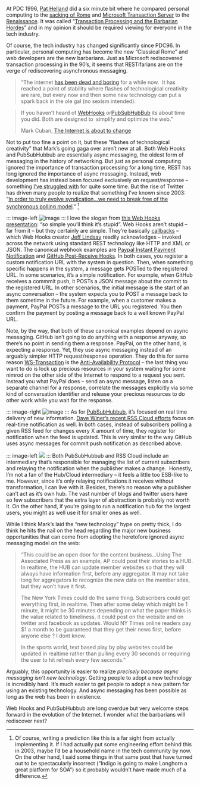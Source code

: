 At PDC 1996, [Pat Helland](http://blogs.msdn.com/pathelland/) did a six
minute bit where he compared personal computing to the [sacking of
Rome](http://en.wikipedia.org/wiki/Sack_of_Rome_(455)) and [Microsoft
Transaction
Server](http://en.wikipedia.org/wiki/Microsoft_Transaction_Server) to
the [Renaissance](http://en.wikipedia.org/wiki/Renissance). It was
called “[Transaction Processing and the Barbarian
Hordes](http://blogs.msdn.com/pathelland/archive/2009/01/19/transaction-processing-and-the-barbarian-hordes.aspx)”
and in my opinion it should be required viewing for everyone in the tech
industry.

Of course, the tech industry has changed significantly since PDC96. In
particular, personal computing has become the new “Classical Rome” and
web developers are the new barbarians. Just as Microsoft rediscovered
transaction processing in the 90’s, it seems that RESTifarians are on
the verge of rediscovering asynchronous messaging.

> “The internet [has been dead and
> boring](http://blogmaverick.com/2008/02/10/the-internet-is-officially-dead-and-boring-its-the-economy-stupi/)
> for a while now.  It has reached a point of stability where flashes of
> technological creativity are rare, but every now and then some new
> technology can put a spark back in the ole gal (no sexism intended).

> If you haven’t heard of
> [WebHooks](http://www.slideshare.net/progrium/using-web-hooks?src=embed)
> or[PubSubHubBub](http://code.google.com/p/pubsubhubbub/) its about
> time you did. Both are designed to  simplify and optimize the web.”
>
> Mark Cuban, [The Internet is about to
> change](http://blogmaverick.com/2009/08/25/the-internet-is-about-to-change/)

Not to put too fine a point on it, but these “flashes of technological
creativity” that Mark’s going gaga over aren’t new at all. Both Web
Hooks and PubSubHubbub are essentially async messaging, the oldest form
of messaging in the history of networking. But just as personal
computing ignored the importance of transaction processing for a long
time, REST has long ignored the importance of async messaging. Instead,
web development has instead been focused exclusively on request/response
– something [I’ve struggled
with](http://devhawk.net/2007/12/05/durable-and-restful/) for quite
some time. But the rise of Twitter has driven many people to realize
that something I’ve known since 2003: “[In order to truly evolve
syndication…we need to break free of the synchronous polling
model](http://devhawk.net/2003/12/16/reliable-syndication/).” [^1]

::: image-left
![image](http://image.devhawk.net/blog-content/20090826-1133-async-messaging-and-the-barbarian-hordes/webhooks.png "webhooks") 
:::
I love the slogan from [this Web Hooks
presentation](http://blog.webhooks.org/2009/04/23/slides-from-pivotal-labs-talk/):
“so simple you’ll think it’s stupid”. Web Hooks aren’t stupid – far from
it – but they certainly are simple. They’re basically
[callbacks](http://en.wikipedia.org/wiki/Callback_(computer_science)) –
which Web Hooks creator [Jeff Lindsay](http://blogrium.com) readily
acknowledges – invoked across the network using standard REST technology
like HTTP and XML or JSON. The canonical webhook examples are [Paypal
Instant Payment Notification](https://www.paypal.com/ipn) and [GitHub
Post-Receive Hooks](http://github.com/guides/post-receive-hooks). In
both cases, you register a custom notification URL with the system in
question. Then, when something specific happens in the system, a message
gets POSTed to the registered URL. In some scenarios, it’s a simple
notification. For example, when GitHub receives a commmit push, it POSTs
a JSON message about the commit to the registered URL. In other
scenarios, the initial message is the start of an async conversation –
the system expects you to POST a message back to them sometime in the
future. For example, when a customer makes a payment, PayPal POSTs a
message to the URL you registered. You then confirm the payment by
posting a message back to a well known PayPal URL.

Note, by the way, that both of these canonical examples depend on async
messaging. GitHub isn’t going to do anything with a response anyway, so
there’s no point in sending them a response. PayPal, on the other hand,
is expecting a response. Yet, they use async messaging instead of an
arguably simpler HTTP request/response operation. They do this for same
reason
[WS-Transaction](https://www.ibm.com/developerworks/webservices/library/ws-transjta/)
is the [Anti-Availability
Protocol](http://blogs.msdn.com/pathelland/archive/2007/05/20/soa-and-newton-s-universe.aspx)
– the last thing you want to do is lock up precious resources in your
system waiting for some nimrod on the other side of the Internet to
respond to a request you sent. Instead you what PayPal does – send an
async message, listen on a separate channel for a response, correlate
the messages explicitly via some kind of conversation identifier and
release your precious resources to do other work while you wait for the
response.

::: image-right
![image](http://image.devhawk.net/blog-content/20090826-1133-async-messaging-and-the-barbarian-hordes/pubsubhubbub.png "PubSubHubBub")
:::
As for [PubSubHubbub](http://code.google.com/p/pubsubhubbub/), it’s
focused on real time delivery of new information. [Dave Winer’s recent
RSS Cloud efforts](http://rsscloud.org) focus on real-time notification
as well. In both cases, instead of subscribers polling a given RSS feed
for changes every X amount of time, they register for notification when
the feed is updated. This is very similar to the way GitHub uses async
messages for commit push notification as described above.

::: image-left
[![](http://image.devhawk.net/blog-content/20090826-1133-async-messaging-and-the-barbarian-hordes/pshb_diagram_thumb.png)](http://image.devhawk.net/blog-content/20090826-1133-async-messaging-and-the-barbarian-hordes/pshb_diagram.png) 
:::
Both PubSubHubbub and RSS Cloud include an intermediary that’s responsible
for managing the list of current subscribers and relaying the
notification when the publisher makes a change.  Honestly, I’m not a fan
of the Hub/Cloud intermediary – it feels a little too ESB-like to me.
However, since it’s only relaying notifications it receives without
transformation, I can live with it. Besides, there’s no reason why a
publisher can’t act as it’s own hub. The vast number of blogs and
twitter users have so few subscribers that the extra layer of
abstraction is probably not worth it. On the other hand, if you’re going
to run a notification hub for the largest users, you might as well use
it for smaller ones as well.

While I think Mark’s laid the “new technology” hype on pretty thick, I
do think he hits the nail on the head regarding the major new business
opportunities that can come from adopting the heretofore ignored async
messaging model on the web:

> “This could be an open door for the content business…Using The
> Associated Press as an example, AP could post their stories to a HUB.
> In realtime, the HUB can update member websites so that they will
> always have information first, before any aggregator. It may not take
> long for aggregators to recognize the new data on the member sites,
> but they won’t have it first.
>
> The New York Times could do the same thing. Subscribers could get
> everything first, in realtime. Then after some delay which might be 1
> minute, it might be 30 minutes depending on what the paper thinks is
> the value related to timeliness, it could post on the website and on
> twitter and facebook as updates. Would NY Times online readers pay \$1
> a month to be guaranteed that they get their news first, before anyone
> else ? I dont know.
>
> In the sports world, text based play by play websites could be updated
> in realtime rather than pulling every 30 seconds or requiring the user
> to hit refresh every few seconds.”

Arguably, this opportunity is easier to realize *precisely because async
messaging isn’t new technology*. Getting people to adopt a new
technology is incredibly hard. It’s much easier to get people to adopt a
new pattern for using an existing technology. And async messaging has
been possible as long as the web has been in existence.

Web Hooks and PubSubHubbub are long overdue but very welcome steps
forward in the evolution of the Internet. I wonder what the barbarians
will rediscover next?

[^1]: Of course, writing a prediction like this is a far sight from
actually implementing it. If I had actually put some engineering effort
behind this in 2003, maybe I’d be a household name in the tech community
by now. On the other hand, I said some things in that same post that
have turned out to be spectacularly incorrect (“Indigo is going to make
Longhorn a great platform for SOA”) so it probably wouldn’t have made
much of a difference.
